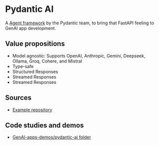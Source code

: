 # Pydantic AI

A [Agent framework](https://ai.pydantic.dev/) by the Pydantic team,  to bring that FastAPI feeling to GenAI app development.

## Value propositions

* Model agnostic: Supports OpenAI, Anthropic, Gemini, Deepseek, Ollama, Groq, Cohere, and Mistral
* Type-safe
* Structured Responses
* Streamed Responses
* Streamed Responses

## Sources

* [Example repository]()
## Code studies and demos

* [GenAI-apps-demos/pydantic-ai folder]()


